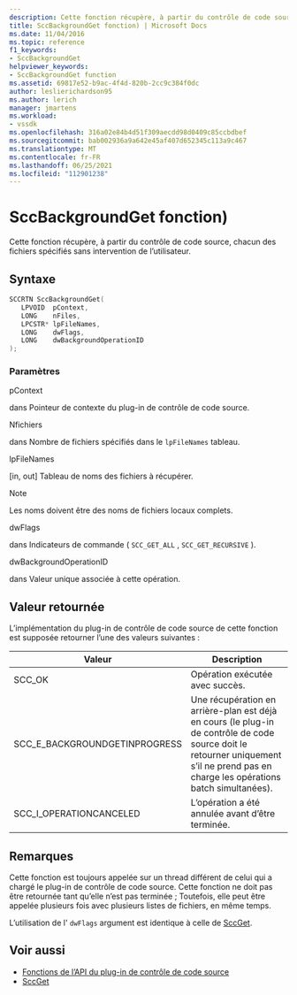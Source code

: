 ```yaml
---
description: Cette fonction récupère, à partir du contrôle de code source, chacun des fichiers spécifiés sans intervention de l’utilisateur.
title: SccBackgroundGet fonction) | Microsoft Docs
ms.date: 11/04/2016
ms.topic: reference
f1_keywords:
- SccBackgroundGet
helpviewer_keywords:
- SccBackgroundGet function
ms.assetid: 69817e52-b9ac-4f4d-820b-2cc9c384f0dc
author: leslierichardson95
ms.author: lerich
manager: jmartens
ms.workload:
- vssdk
ms.openlocfilehash: 316a02e84b4d51f309aecdd98d0409c85ccbdbef
ms.sourcegitcommit: bab002936a9a642e45af407d652345c113a9c467
ms.translationtype: MT
ms.contentlocale: fr-FR
ms.lasthandoff: 06/25/2021
ms.locfileid: "112901238"
---
```

# <a name="sccbackgroundget-function"></a>SccBackgroundGet fonction)
Cette fonction récupère, à partir du contrôle de code source, chacun des fichiers spécifiés sans intervention de l’utilisateur.

## <a name="syntax"></a>Syntaxe

```cpp
SCCRTN SccBackgroundGet(
   LPVOID  pContext,
   LONG    nFiles,
   LPCSTR* lpFileNames,
   LONG    dwFlags,
   LONG    dwBackgroundOperationID
);
```

### <a name="parameters"></a>Paramètres
 pContext

dans Pointeur de contexte du plug-in de contrôle de code source.

 Nfichiers

dans Nombre de fichiers spécifiés dans le `lpFileNames` tableau.

 lpFileNames

[in, out] Tableau de noms des fichiers à récupérer.

> [!NOTE]
> Les noms doivent être des noms de fichiers locaux complets.

 dwFlags

dans Indicateurs de commande ( `SCC_GET_ALL` , `SCC_GET_RECURSIVE` ).

 dwBackgroundOperationID

dans Valeur unique associée à cette opération.

## <a name="return-value"></a>Valeur retournée
 L’implémentation du plug-in de contrôle de code source de cette fonction est supposée retourner l’une des valeurs suivantes :

|Valeur|Description|
|-----------|-----------------|
|SCC_OK|Opération exécutée avec succès.|
|SCC_E_BACKGROUNDGETINPROGRESS|Une récupération en arrière-plan est déjà en cours (le plug-in de contrôle de code source doit le retourner uniquement s’il ne prend pas en charge les opérations batch simultanées).|
|SCC_I_OPERATIONCANCELED|L’opération a été annulée avant d’être terminée.|

## <a name="remarks"></a>Remarques
 Cette fonction est toujours appelée sur un thread différent de celui qui a chargé le plug-in de contrôle de code source. Cette fonction ne doit pas être retournée tant qu’elle n’est pas terminée ; Toutefois, elle peut être appelée plusieurs fois avec plusieurs listes de fichiers, en même temps.

 L’utilisation de l' `dwFlags` argument est identique à celle de [SccGet](../extensibility/sccget-function.md).

## <a name="see-also"></a>Voir aussi
- [Fonctions de l’API du plug-in de contrôle de code source](../extensibility/source-control-plug-in-api-functions.md)
- [SccGet](../extensibility/sccget-function.md)
